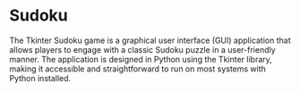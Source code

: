 # Sudoku
The Tkinter Sudoku game is a graphical user interface (GUI) application that allows players to engage with a classic Sudoku puzzle in a user-friendly manner. 
The application is designed in Python using the Tkinter library, making it accessible and straightforward to run on most systems with Python installed.
